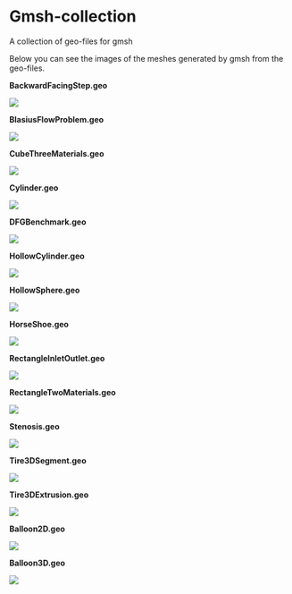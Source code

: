 # Gmsh-collection
A collection of geo-files for gmsh

Below you can see the images of the meshes generated by gmsh from the geo-files.

**BackwardFacingStep.geo**

![](images/BackwardFacingStep.png)

**BlasiusFlowProblem.geo**

![](images/BlasiusFlowProblem.png)

**CubeThreeMaterials.geo**

![](images/CubeThreeMaterials.png)

**Cylinder.geo**

![](images/Cylinder.png)

**DFGBenchmark.geo**

![](images/DFGBenchmark.png)

**HollowCylinder.geo**

![](images/HollowCylinder.png)

**HollowSphere.geo**

![](images/HollowSphere.png)

**HorseShoe.geo**

![](images/HorseShoe.png)

**RectangleInletOutlet.geo**

![](images/RectangleInletOutlet.png)

**RectangleTwoMaterials.geo**

![](images/RectangleTwoMaterials.png)

**Stenosis.geo**

![](images/Stenosis.png)

**Tire3DSegment.geo**

![](images/Tire3DSegment.png)

**Tire3DExtrusion.geo**

![](images/Tire3DExtrusion.png)


**Balloon2D.geo**

![](images/Balloon2D.png)

**Balloon3D.geo**

![](images/Balloon3D.png)


